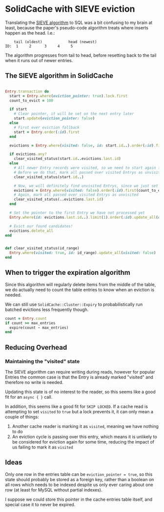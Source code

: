# SolidCache with SIEVE eviction

Translating the [SIEVE algorithm](https://yazhuozhang.com/assets/pdf/nsdi24-sieve.pdf) to SQL was a bit confusing to my
brain at least, because the paper's pseudo-code algorithm treats where inserts happen as the head. I.e.:

```
    tail (oldest)            head (newest)
ID:  1     2      3     4     5

```

The algorithm progresses from tail to head, before resetting back to the tail when it runs out of newer entries.

## The SIEVE algorithm in SolidCache

```ruby

Entry.transaction do
  start = Entry.where(eviction_pointer: true).lock.first
  count_to_evict = 100

  if start
    # Clear pointer, it will be set on the next entry later
    start.update(eviction_pointer: false)
  else
    # First ever eviction fallback
    start = Entry.order(:id).first
  end

  evictions = Entry.where(visited: false, id: start.id..).order(:id).first(count_to_evict)

  if evictions.any?
    clear_visited_status(start.id..evictions.last.id)
  else
    # All newer Entry records were visited, so we need to start again from the very oldest
    # Before we do that, mark all passed over visited Entrys as unvisited
    clear_visited_status(start.id..)

    # Now, we will definitely find unvisited Entrys, since we just set a bunch to unvisited
    evictions = Entry.where(visited: false).order(:id).first(count_to_evict)
    # Again, mark all passed over visited Entrys as unvisited
    clear_visited_status(..evictions.last.id)
  end

  # Set the pointer to the first Entry we have not processed yet
  Entry.where(id: evictions.last.id..).limit(1).order(:id).update_all(eviction_pointer: true)

  # Evict our found candidates!
  evictions.delete_all
end


def clear_visited_status(id_range)
  Entry.where(visited: true, id: id_range).update_all(visited: false)
end
```


## When to trigger the expiration algorithm

Since this algorithm will regularly delete items from the middle of the table, we do actually need to count the table
entries to know when an eviction is needed.

We can still use `SolidCache::Cluster::Expiry` to probabilistically run batched evictions less frequently though.

```ruby
count = Entry.count
if count >= max_entries
  expire(count - max_entries)
end
```

## Reducing Overhead

### Maintaining the "visited" state

The SIEVE algorithm can require writing during reads, however for popular Entries the common case is that the Entry is
already marked "visited" and therefore no write is needed.

Updating this state is of no interest to the reader, so this seems like a good fit for an `async { }` call.

In addition, this seems like a good fit for `SKIP LOCKED`. If a cache read is attempting to set `visited` to `true`
but a lock prevents it, it can only mean a couple of things:

1. Another cache reader is marking it as `visited`, meaning we have nothing to do
2. An eviction cycle is passing over this entry, which means it is unlikely to be considered for eviction again for some
   time, reducing the impact of us failing to mark it as `visited`

## Ideas

Only one row in the entries table can be `eviction_pointer = true`, so this state should probably be stored as a foreign
key, rather than a boolean on all rows which needs to be indexed despite us only ever caring about one row (at least for
MySQL without partial indexes).

I suppose we could store this pointer in the cache entries table itself, and special case it to never be expired.
